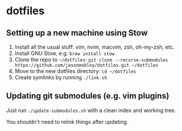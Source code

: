 # dotfiles

## Setting up a new machine using Stow

1. Install all the usual stuff: vim, nvim, macvim, zsh, oh-my-zsh, etc.
2. Install GNU Stow,
   e.g. `brew install stow`
3. Clone the repo to `~/dotfiles`:
   `git clone --recurse-submodules https://github.com/jasonmobley/dotfiles.git ~/dotfiles`
4. Move to the new dotfiles directory:
   `cd ~/dotfiles`
5. Create symlinks by running `./link.sh`

## Updating git submodules (e.g. vim plugins)

Just run `./update-submodules.sh` with a clean index and working tree.

You shouldn't need to relink things after updating.